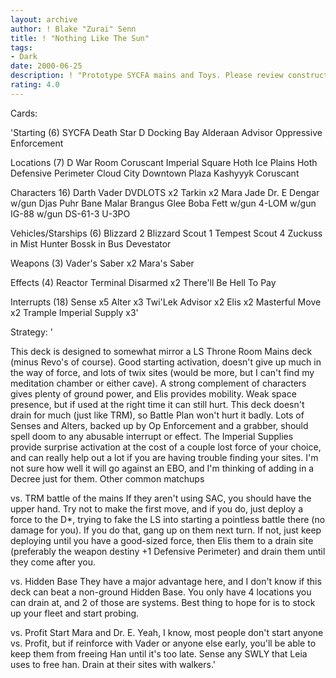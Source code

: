 ```yaml
---
layout: archive
author: ! Blake "Zurai" Senn
title: ! "Nothing Like The Sun"
tags:
- Dark
date: 2000-06-25
description: ! "Prototype SYCFA mains and Toys. Please review constructively."
rating: 4.0
---
```

Cards: 

'Starting (6)
SYCFA
Death Star
D Docking Bay
Alderaan
Advisor
Oppressive Enforcement

Locations (7)
D War Room
Coruscant Imperial Square
Hoth Ice Plains
Hoth Defensive Perimeter
Cloud City Downtown Plaza
Kashyyyk
Coruscant

Characters 16)
Darth Vader
DVDLOTS x2
Tarkin x2
Mara Jade
Dr. E
Dengar w/gun
Djas Puhr
Bane Malar
Brangus Glee
Boba Fett w/gun
4-LOM w/gun
IG-88 w/gun
DS-61-3
U-3PO

Vehicles/Starships (6)
Blizzard 2
Blizzard Scout 1
Tempest Scout 4
Zuckuss in Mist Hunter
Bossk in Bus
Devestator

Weapons (3)
Vader's Saber x2
Mara's Saber

Effects (4)
Reactor Terminal
Disarmed x2
There'll Be Hell To Pay

Interrupts (18)
Sense x5
Alter x3
Twi'Lek Advisor x2
Elis x2
Masterful Move x2
Trample
Imperial Supply x3'

Strategy: '

This deck is designed to somewhat mirror a LS Throne Room Mains deck (minus Revo's of course). Good starting activation, doesn't give up much in the way of force, and lots of twix sites (would be more, but I can't find my meditation chamber or either cave). A strong complement of characters gives plenty of ground power, and Elis provides mobility. Weak space presence, but if used at the right time it can still hurt. This deck doesn't drain for much (just like TRM), so Battle Plan won't hurt it badly. Lots of Senses and Alters, backed up by Op Enforcement and a grabber, should spell doom to any abusable interrupt or effect. The Imperial Supplies provide surprise activation at the cost of a couple lost force of your choice, and can really help out a lot if you are having trouble finding your sites. I'm not sure how well it will go against an EBO, and I'm thinking of adding in a Decree just for them. Other common matchups

vs. TRM battle of the mains If they aren't using SAC, you should have the upper hand. Try not to make the first move, and if you do, just deploy a force to the D*, trying to fake the LS into starting a pointless battle there (no damage for you). If you do that, gang up on them next turn. If not, just keep deploying until you have a good-sized force, then Elis them to a drain site (preferably the weapon destiny +1 Defensive Perimeter) and drain them until they come after you.

vs. Hidden Base They have a major advantage here, and I don't know if this deck can beat a non-ground Hidden Base. You only have 4 locations you can drain at, and 2 of those are systems. Best thing to hope for is to stock up your fleet and start probing.

vs. Profit Start Mara and Dr. E. Yeah, I know, most people don't start anyone vs. Profit, but if reinforce with Vader or anyone else early, you'll be able to keep them from freeing Han until it's too late. Sense any SWLY that Leia uses to free han. Drain at their sites with walkers.'
